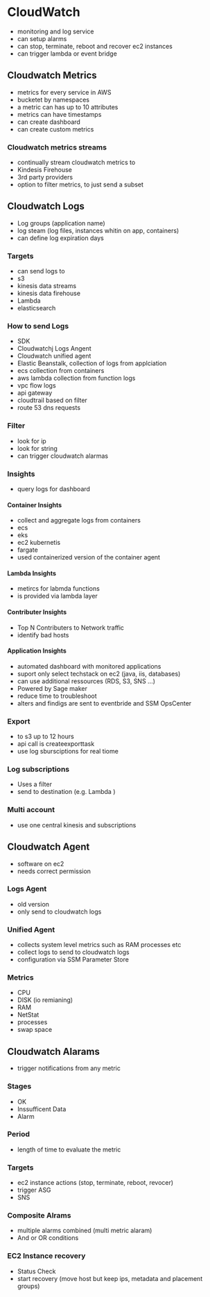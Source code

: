 # CloudWatch
- monitoring and log service
- can setup alarms
- can stop, terminate, reboot and recover ec2 instances
- can trigger lambda or event bridge

## Cloudwatch Metrics
- metrics for every service in AWS
- bucketet by namespaces
- a metric can has up to 10 attributes
- metrics can have timestamps
- can create dashboard
- can create custom metrics

### Cloudwatch metrics streams
- continually stream cloudwatch metrics to 
- Kindesis Firehouse
- 3rd party providers
- option to filter metrics, to just send a subset

## Cloudwatch Logs
- Log groups (application name)
- log steam (log files, instances whitin on app, containers)
- can define log expiration days
### Targets
- can send logs to
- s3
- kinesis data streams
- kinesis data firehouse
- Lambda
- elasticsearch
### How to send Logs
- SDK
- Cloudwatchj Logs Angent
- Cloudwatch unified agent
- Elastic Beanstalk, collection of logs from applciation
- ecs collection from containers
- aws lambda collection from function logs
- vpc flow logs
- api gateway
- cloudtrail based on filter
- route 53 dns requests

### Filter 
- look for ip 
- look for string
- can trigger cloudwatch alarmas
### Insights
- query logs for dashboard
#### Container Insights
- collect and aggregate logs from containers
- ecs
- eks
- ec2 kubernetis
- fargate
- used containerized version of the container agent

#### Lambda Insights
- metircs for labmda functions
- is provided via lambda layer

#### Contributer Insights
- Top N Contributers to Network traffic
- identify bad hosts

#### Application Insights
- automated dashboard with monitored applications
- suport only select techstack on ec2 (java, iis, databases)
- can use additional ressources (RDS, S3, SNS ...)
- Powered by Sage maker
- reduce time to troubleshoot
- alters and findigs are sent to eventbride and SSM OpsCenter

### Export
-  to s3 up to 12 hours
- api call is createexporttask
- use log sbursciptions for real tiome

### Log subscriptions
- Uses a filter
- send to destination (e.g. Lambda )

### Multi account
- use one  central kinesis and subscriptions

## Cloudwatch Agent
- software on ec2
- needs correct permission

### Logs Agent
- old version 
- only send to cloudwatch logs
### Unified Agent
- collects system level metrics such as RAM processes etc
- collect logs to send to cloudwatch logs
- configuration via SSM Parameter Store

### Metrics
- CPU
- DISK (io remianing)
- RAM
- NetStat
- processes
- swap space

## Cloudwatch Alarams
- trigger notifications from any metric
### Stages
- OK
- Inssufficent Data
- Alarm
### Period
- length of time to evaluate the metric
### Targets
- ec2 instance actions (stop, terminate, reboot, revocer)
- trigger ASG
- SNS

### Composite Alrams
- multiple alarms combined (multi metric alaram)
- And or OR conditions

### EC2 Instance recovery
- Status Check
- start recovery (move host but keep ips, metadata and placement groups)
